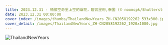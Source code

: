 ```yaml
---
title: 2023.12.31 - 帕那空奇里上空的烟花，碧武里府,泰国 (© noomcpk/Shutterstock)
date: 2023.12.31 00:00:00
cover_index: /images/thumbs/ThailandNewYears_ZH-CN2058192262_533x300.jpg
cover_detail: /images/ThailandNewYears_ZH-CN2058192262_1920x1080.jpg
---
```


![ThailandNewYears](/images/ThailandNewYears_ZH-CN2058192262_1920x1080.jpg)
